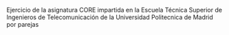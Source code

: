 Ejercicio de la asignatura CORE impartida en la Escuela Técnica Superior de Ingenieros de Telecomunicación de la Universidad Politecnica de Madrid por parejas
